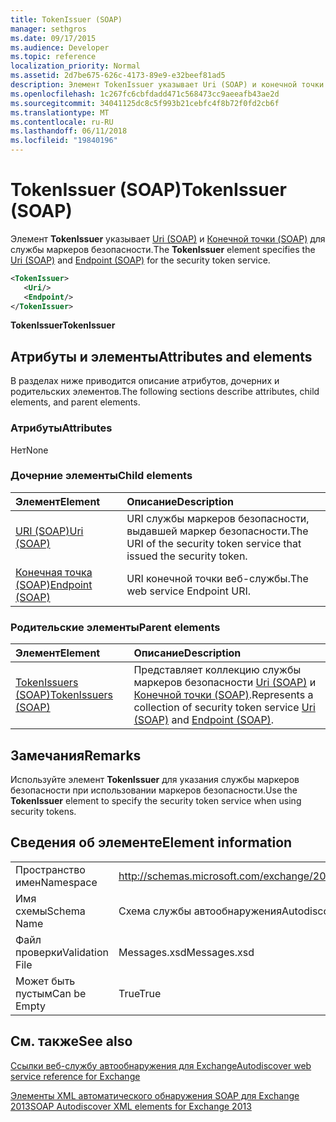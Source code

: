 ```yaml
---
title: TokenIssuer (SOAP)
manager: sethgros
ms.date: 09/17/2015
ms.audience: Developer
ms.topic: reference
localization_priority: Normal
ms.assetid: 2d7be675-626c-4173-89e9-e32beef81ad5
description: Элемент TokenIssuer указывает Uri (SOAP) и конечной точки (SOAP) для службы маркеров безопасности.
ms.openlocfilehash: 1c267fc6cbfdadd471c568473cc9aeeafb43ae2d
ms.sourcegitcommit: 34041125dc8c5f993b21cebfc4f8b72f0fd2cb6f
ms.translationtype: MT
ms.contentlocale: ru-RU
ms.lasthandoff: 06/11/2018
ms.locfileid: "19840196"
---
```

# <a name="tokenissuer-soap"></a><span data-ttu-id="58e2c-103">TokenIssuer (SOAP)</span><span class="sxs-lookup"><span data-stu-id="58e2c-103">TokenIssuer (SOAP)</span></span>

<span data-ttu-id="58e2c-104">Элемент **TokenIssuer** указывает [Uri (SOAP)](uri-soap.md) и [Конечной точки (SOAP)](endpoint-soap.md) для службы маркеров безопасности.</span><span class="sxs-lookup"><span data-stu-id="58e2c-104">The **TokenIssuer** element specifies the [Uri (SOAP)](uri-soap.md) and [Endpoint (SOAP)](endpoint-soap.md) for the security token service.</span></span> 
  
```XML
<TokenIssuer>
   <Uri/>
   <Endpoint/>
</TokenIssuer>
```

 <span data-ttu-id="58e2c-105">**TokenIssuer**</span><span class="sxs-lookup"><span data-stu-id="58e2c-105">**TokenIssuer**</span></span>
## <a name="attributes-and-elements"></a><span data-ttu-id="58e2c-106">Атрибуты и элементы</span><span class="sxs-lookup"><span data-stu-id="58e2c-106">Attributes and elements</span></span>

<span data-ttu-id="58e2c-107">В разделах ниже приводится описание атрибутов, дочерних и родительских элементов.</span><span class="sxs-lookup"><span data-stu-id="58e2c-107">The following sections describe attributes, child elements, and parent elements.</span></span>
  
### <a name="attributes"></a><span data-ttu-id="58e2c-108">Атрибуты</span><span class="sxs-lookup"><span data-stu-id="58e2c-108">Attributes</span></span>

<span data-ttu-id="58e2c-109">Нет</span><span class="sxs-lookup"><span data-stu-id="58e2c-109">None</span></span>
  
### <a name="child-elements"></a><span data-ttu-id="58e2c-110">Дочерние элементы</span><span class="sxs-lookup"><span data-stu-id="58e2c-110">Child elements</span></span>

|<span data-ttu-id="58e2c-111">**Элемент**</span><span class="sxs-lookup"><span data-stu-id="58e2c-111">**Element**</span></span>|<span data-ttu-id="58e2c-112">**Описание**</span><span class="sxs-lookup"><span data-stu-id="58e2c-112">**Description**</span></span>|
|:-----|:-----|
|[<span data-ttu-id="58e2c-113">URI (SOAP)</span><span class="sxs-lookup"><span data-stu-id="58e2c-113">Uri (SOAP)</span></span>](uri-soap.md) <br/> |<span data-ttu-id="58e2c-114">URI службы маркеров безопасности, выдавшей маркер безопасности.</span><span class="sxs-lookup"><span data-stu-id="58e2c-114">The URI of the security token service that issued the security token.</span></span>  <br/> |
|[<span data-ttu-id="58e2c-115">Конечная точка (SOAP)</span><span class="sxs-lookup"><span data-stu-id="58e2c-115">Endpoint (SOAP)</span></span>](endpoint-soap.md) <br/> |<span data-ttu-id="58e2c-116">URI конечной точки веб-службы.</span><span class="sxs-lookup"><span data-stu-id="58e2c-116">The web service Endpoint URI.</span></span>  <br/> |
   
### <a name="parent-elements"></a><span data-ttu-id="58e2c-117">Родительские элементы</span><span class="sxs-lookup"><span data-stu-id="58e2c-117">Parent elements</span></span>

|<span data-ttu-id="58e2c-118">**Элемент**</span><span class="sxs-lookup"><span data-stu-id="58e2c-118">**Element**</span></span>|<span data-ttu-id="58e2c-119">**Описание**</span><span class="sxs-lookup"><span data-stu-id="58e2c-119">**Description**</span></span>|
|:-----|:-----|
|[<span data-ttu-id="58e2c-120">TokenIssuers (SOAP)</span><span class="sxs-lookup"><span data-stu-id="58e2c-120">TokenIssuers (SOAP)</span></span>](tokenissuers-soap.md) <br/> |<span data-ttu-id="58e2c-121">Представляет коллекцию службы маркеров безопасности [Uri (SOAP)](uri-soap.md) и [Конечной точки (SOAP)](endpoint-soap.md).</span><span class="sxs-lookup"><span data-stu-id="58e2c-121">Represents a collection of security token service [Uri (SOAP)](uri-soap.md) and [Endpoint (SOAP)](endpoint-soap.md).</span></span>  <br/> |
   
## <a name="remarks"></a><span data-ttu-id="58e2c-122">Замечания</span><span class="sxs-lookup"><span data-stu-id="58e2c-122">Remarks</span></span>

<span data-ttu-id="58e2c-123">Используйте элемент **TokenIssuer** для указания службы маркеров безопасности при использовании маркеров безопасности.</span><span class="sxs-lookup"><span data-stu-id="58e2c-123">Use the **TokenIssuer** element to specify the security token service when using security tokens.</span></span> 
  
## <a name="element-information"></a><span data-ttu-id="58e2c-124">Сведения об элементе</span><span class="sxs-lookup"><span data-stu-id="58e2c-124">Element information</span></span>

|||
|:-----|:-----|
|<span data-ttu-id="58e2c-125">Пространство имен</span><span class="sxs-lookup"><span data-stu-id="58e2c-125">Namespace</span></span>  <br/> |http://schemas.microsoft.com/exchange/2010/Autodiscover  <br/> |
|<span data-ttu-id="58e2c-126">Имя схемы</span><span class="sxs-lookup"><span data-stu-id="58e2c-126">Schema Name</span></span>  <br/> |<span data-ttu-id="58e2c-127">Схема службы автообнаружения</span><span class="sxs-lookup"><span data-stu-id="58e2c-127">Autodiscover schema</span></span>  <br/> |
|<span data-ttu-id="58e2c-128">Файл проверки</span><span class="sxs-lookup"><span data-stu-id="58e2c-128">Validation File</span></span>  <br/> |<span data-ttu-id="58e2c-129">Messages.xsd</span><span class="sxs-lookup"><span data-stu-id="58e2c-129">Messages.xsd</span></span>  <br/> |
|<span data-ttu-id="58e2c-130">Может быть пустым</span><span class="sxs-lookup"><span data-stu-id="58e2c-130">Can be Empty</span></span>  <br/> |<span data-ttu-id="58e2c-131">True</span><span class="sxs-lookup"><span data-stu-id="58e2c-131">True</span></span>  <br/> |
   
## <a name="see-also"></a><span data-ttu-id="58e2c-132">См. также</span><span class="sxs-lookup"><span data-stu-id="58e2c-132">See also</span></span>



[<span data-ttu-id="58e2c-133">Ссылки веб-службу автообнаружения для Exchange</span><span class="sxs-lookup"><span data-stu-id="58e2c-133">Autodiscover web service reference for Exchange</span></span>](autodiscover-web-service-reference-for-exchange.md)
  
[<span data-ttu-id="58e2c-134">Элементы XML автоматического обнаружения SOAP для Exchange 2013</span><span class="sxs-lookup"><span data-stu-id="58e2c-134">SOAP Autodiscover XML elements for Exchange 2013</span></span>](soap-autodiscover-xml-elements-for-exchange-2013.md)

